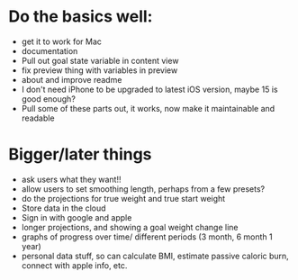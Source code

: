 # Do the basics well:
* get it to work for Mac
* documentation
* Pull out goal state variable in content view
* fix preview thing with variables in preview
* about and improve readme
* I don't need iPhone to be upgraded to latest iOS version, maybe 15 is good enough?
* Pull some of these parts out, it works, now make it maintainable and readable


# Bigger/later things
* ask users what they want!!
* allow users to set smoothing length, perhaps from a few presets?
* do the projections for true weight and true start weight
* Store data in the cloud
* Sign in with google and apple
* longer projections, and showing a goal weight change line
* graphs of progress over time/ different periods (3 month, 6 month 1 year)
* personal data stuff, so can calculate BMI, estimate passive caloric burn, connect with apple info, etc.
